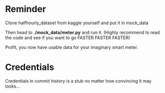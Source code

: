 # Reminder

 Clone halfhourly_dataset from kaggle yourself and put it in mock_data

 Then head to **./mock_data/meter.py** and run it. (Highly recommend to  read the code and see if you want to go FASTER FASTER FASTER)

 Profit, you now have usable data for your imaginary smart meter.

# Credentials
Credentials in commit history is a stub no matter how convincing it may looks...